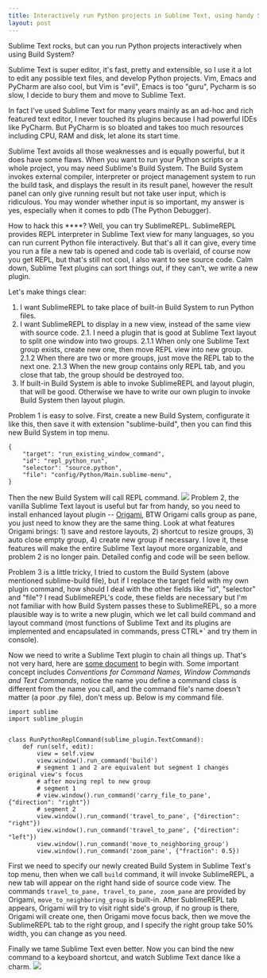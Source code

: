 ```yaml
---
title: Interactively run Python projects in Sublime Text, using handy SublimeREPL
layout: post
---
```


Sublime Text rocks, but can you run Python projects interactively when using Build System?

Sublime Text is super editor, it's fast, pretty and extensible, so I use it a lot to edit any possible text files, and develop Python projects. Vim, Emacs and PyCharm are also cool, but Vim is "evil", Emacs is too "guru", Pycharm is so slow, I decide to bury them and move to Sublime Text. 

In fact I've used Sublime Text for many years mainly as an ad-hoc and rich featured text editor, I never touched its plugins because I had powerful IDEs like PyCharm. But PyCharm is so bloated and takes too much resources including CPU, RAM and disk, let alone its start time. 

Sublime Text avoids all those weaknesses and is equally powerful, but it does have some flaws. When you want to run your Python scripts or a whole project, you may need Sublime's Build System. The Build System invokes external compiler, interpreter or project management system to run the build task, and displays the result in its result panel, however the result panel can only give running result but not take user input, which is ridiculous. You may wonder whether input is so important, my answer is yes, especially when it comes to pdb (The Python Debugger).

How to hack this ****? Well, you can try SublimeREPL. SublimeREPL provides REPL interpreter in Sublime Text view for many languages, so you can run current Python file interactively. But that's all it can give, every time you run a file a new tab is opened and code tab is overlaid, of course now you get REPL, but that's still not cool, I also want to see source code. Calm down, Sublime Text plugins can sort things out, if they can't, we write a new plugin.

Let's make things clear:

1. I want SublimeREPL to take place of built-in Build System to run Python files.
2. I want SublimeREPL to display in a new view, instead of the same view with source code.
2.1. I need a plugin that is good at Sublime Text layout to split one window into two groups.
2.1.1 When only one Sublime Text group exists, create new one, then move REPL view into new group.
2.1.2 When there are two or more groups, just move the REPL tab to the next one.
2.1.3 When the new group contains only REPL tab, and you close that tab, the group should be destroyed too.
3. If built-in Build System is able to invoke SublimeREPL and layout plugin, that will be good. Otherwise we have to write our own plugin to invoke Build System then layout plugin.

Problem 1 is easy to solve. First, create a new Build System, configurate it like this, then save it with extension "sublime-build", then you can find this new Build System in top menu.

    {
        "target": "run_existing_window_command", 
        "id": "repl_python_run",
        "selector": "source.python",
        "file": "config/Python/Main.sublime-menu",
    }

Then the new Build System will call REPL command.
![](http://7u2owr.com1.z0.glb.clouddn.com/repl_in_same_group.gif)
Problem 2, the vanilla Sublime Text layout is useful but far from handy, so you need to install enhanced layout plugin -- [Origami](https://github.com/SublimeText/Origami), BTW Origami calls group as pane, you just need to know they are the same thing. Look at what features Origami brings: 1) save and restore layouts, 2) shortcut to resize groups, 3) auto close empty group, 4) create new group if necessary. I love it, these features will make the entire Sublime Text layout more organizable, and problem 2 is no longer pain. Detailed config and code will be seen bellow.

Problem 3 is a little tricky, I tried to custom the Build System (above mentioned sublime-build file), but if I replace the target field with my own plugin command, how should I deal with the other fields like "id", "selector" and "file"? I read SublimeREPL's code, these fields are necessary but I'm not familiar with how Build System passes these to SublimeREPL, so a more plausible way is to write a new plugin, which we let call build command and layout command (most functions of Sublime Text and its plugins are implemented and encapsulated in commands, press CTRL+` and try them in console).

Now we need to write a Sublime Text plugin to chain all things up. That's not very hard, here are [some document](http://docs.sublimetext.info/en/latest/extensibility/plugins.html) to begin with. Some important concept includes *Conventions for Command Names, Window Commands and Text Commands*, notice the name you define a command class is different from the name you call, and the command file's name doesn't matter (a poor .py file), don't mess up. Below is my command file.


    import sublime
    import sublime_plugin
    
    
    class RunPythonReplCommand(sublime_plugin.TextCommand): 
        def run(self, edit):
            view = self.view
            view.window().run_command('build')
            # segment 1 and 2 are equivalent but segment 1 changes original view's focus
            # after moving repl to new group
            # segment 1
            # view.window().run_command('carry_file_to_pane', {"direction": "right"})
            # segment 2
            view.window().run_command('travel_to_pane', {"direction": "right"})
            view.window().run_command('travel_to_pane', {"direction": "left"})
            view.window().run_command('move_to_neighboring_group')
            view.window().run_command('zoom_pane', {"fraction": 0.5})

First we need to specify our newly created Build System in Sublime Text's top menu, then when we call `build` command, it will invoke SublimeREPL, a new tab will appear on the right hand side of source code view. The commands `travel_to_pane, travel_to_pane, zoom_pane` are provided by Origami, `move_to_neighboring_group` is built-in. After SublimeREPL tab appears, Origami will try to visit right side's group, if no group is there, Origami will create one, then Origami move focus back, then we move the SublimeREPL tab to the right group, and I specify the right group take 50% width, you can change as you need.

Finally we tame Sublime Text even better. Now you can bind the new command to a keyboard shortcut, and watch Sublime Text dance like a charm.
![](http://7u2owr.com1.z0.glb.clouddn.com/repl_in_new_group.gif)
